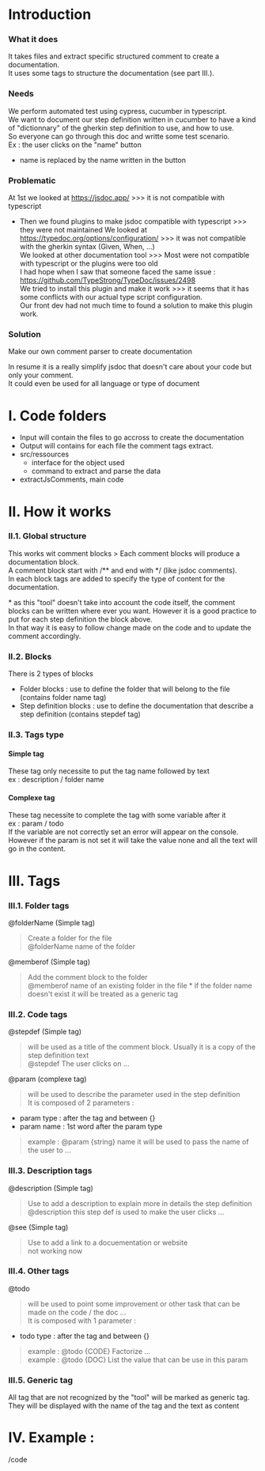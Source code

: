 # Introduction
### What it does  
It takes files and extract specific structured comment to create a documentation.<br />
It uses some tags to structure the documentation (see part III.).

### Needs
We perform automated test using cypress, cucumber in typescript.<br />
We want to document our step definition written in cucumber to have a kind of "dictionnary" of the gherkin step definition to use, and how to use.<br />
So everyone can go through this doc and writte some test scenario.<br />
Ex : the user clicks on the "name" button 
* name is replaced by the name written in the button

### Problematic
At 1st we looked at https://jsdoc.app/  >>> it is not compatible with typescript
* Then we found plugins to make jsdoc compatible with typescript >>> they were not maintained
We looked at https://typedoc.org/options/configuration/ >>> it was not compatible with the gherkin syntax (Given, When, ...)<br />
We looked at other documentation tool >>> Most were not compatible with typescript or the plugins were too old<br />
I had hope when I saw that someone faced the same issue : https://github.com/TypeStrong/TypeDoc/issues/2498<br />
We tried to install this plugin and make it work >>> it seems that it has some conflicts with our actual type script configuration.<br />
Our front dev had not much time to found a solution to make this plugin work.<br />

### Solution
Make our own comment parser to create documentation

In resume it is a really simplify jsdoc that doesn't care about your code but only your comment.<br />
It could even be used for all language or type of document


# I. Code folders
* Input will contain the files to go accross to create the documentation
* Output will contains for each file the comment tags extract.
* src/ressources
  * interface for the object used
  * command to extract and parse the data
* extractJsComments, main code

# II. How it works
### II.1. Global structure
This works wit comment blocks > Each comment blocks will produce a documentation block.<br />
A comment block start with /** and end with */ (like jsdoc comments).<br />
In each block tags are added to specify the type of content for the documentation.<br />

\* as this "tool" doesn't take into account the code itself, the comment blocks can be written where ever you want. However it is a good practice to put for each step definition the block above.<br />
In that way it is easy to follow change made on the code and to update the comment accordingly.

### II.2. Blocks
There is 2 types of blocks 
* Folder blocks : use to define the folder that will belong to the file (contains folder name tag)
* Step definition blocks : use to define the documentation that describe a step definition (contains stepdef tag)


### II.3. Tags type
#### Simple tag
These tag only necessite to put the tag name followed by text <br />
ex : description / folder name 

#### Complexe tag
These tag necessite to complete the tag with some variable after it<br />
ex : param / todo<br />
If the variable are not correctly set an error will appear on the console. However if the param is not set it will take the value none and all the text will go in the content.<br />

# III. Tags
### III.1. Folder tags
@folderName (Simple tag)
> Create a folder for the file<br /> 
> @folderName name of the folder 

@memberof (Simple tag)
> Add the comment block to the folder <br /> 
> @memberof name of an existing folder in the file
\* if the folder name doesn't exist it will be treated as a generic tag 

### III.2. Code tags
@stepdef (Simple tag)
> will be used as a title of the comment block. Usually it is a copy of the step definition text<br /> 
> @stepdef The user clicks on ... 

@param (complexe tag)
> will be used to describe the parameter used in the step definition <br />
> It is composed of 2 parameters :

* param type : after the tag and between {}
* param name : 1st word after the param type

> example : @param {string} name it will be used to pass the name of the user to ...


### III.3. Description tags
@description (Simple tag)
> Use to add a description to explain more in details the step definition<br /> 
> @description this step def is used to make the user clicks ...

@see (Simple tag)
> Use to add a link to a docuementation or website<br /> 
> not working now

### III.4. Other tags
@todo 
> will be used to point some improvement or other task that can be made on the code / the doc ...<br />
> It is composed with 1 parameter :

* todo type : after the tag and between {}

> example : @todo {CODE} Factorize ...<br />
> example : @todo {DOC} List the value that can be use in this param

### III.5. Generic tag 
All tag that are not recognized by the "tool" will be marked as generic tag.<br />
They will be displayed with the name of the tag and the text as content


# IV. Example : 
/code







